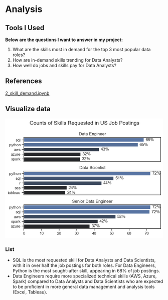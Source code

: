 # Analysis
## Tools I Used
**Below are the questions I want to answer in my project:**
1. What are the skills most in demand for the top 3 most popular data roles?
2. How are in-demand skills trending for Data Analysts?
3. How well do jobs and skills pay for Data Analysts?

## References
[2_skill_demand.ipynb](3_Project\2_skill_demand.ipynb)

## Visualize data
![US job postings in percentage](images\output.png)
### List
- SQL is the most requested skill for Data Analysts and Data Scientists, with it in over half the job postings for both roles. For Data Engineers, Python is the most sought-after skill, appearing in 68% of job postings.
- Data Engineers require more specialized technical skills (AWS, Azure, Spark) compared to Data Analysts and Data Scientists who are expected to be proficient in more general data management and analysis tools (Excel, Tableau).